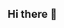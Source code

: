 ## Hi there 👋

<!--
**deepikapratapa/deepikapratapa** is a ✨ _special_ ✨ repository because its `README.md` (this file) appears on your GitHub profile.

Here are some ideas to get you started:

- 🔭 I’m currently working on data science projects
- 🌱 I’m currently learning advanced statistical methods and programming for applied data science
- 👯 I’m looking to collaborate on bioinformatics, healthcare analytics, and predictive modeling projects.
- 😄 Pronouns: She/Her
